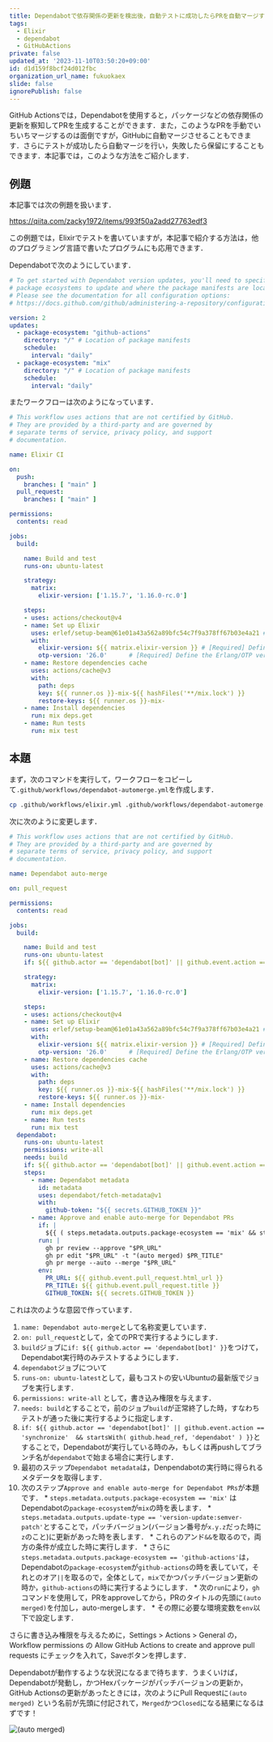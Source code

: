 ```yaml
---
title: Dependabotで依存関係の更新を検出後，自動テストに成功したらPRを自動マージする方法
tags:
  - Elixir
  - dependabot
  - GitHubActions
private: false
updated_at: '2023-11-10T03:50:20+09:00'
id: d1d159f8bcf24d012fbc
organization_url_name: fukuokaex
slide: false
ignorePublish: false
---
```

GitHub Actionsでは，Dependabotを使用すると，パッケージなどの依存関係の更新を察知してPRを生成することができます．また，このようなPRを手動でいちいちマージするのは面倒ですが，GitHubに自動マージさせることもできます．さらにテストが成功したら自動マージを行い，失敗したら保留にすることもできます．本記事では，このような方法をご紹介します．

## 例題

本記事では次の例題を扱います．

https://qiita.com/zacky1972/items/993f50a2add27763edf3

この例題では，Elixirでテストを書いていますが，本記事で紹介する方法は，他のプログラミング言語で書いたプログラムにも応用できます．

Dependabotで次のようにしています．

```yaml:.github/dependabot.yml
# To get started with Dependabot version updates, you'll need to specify which
# package ecosystems to update and where the package manifests are located.
# Please see the documentation for all configuration options:
# https://docs.github.com/github/administering-a-repository/configuration-options-for-dependency-updates

version: 2
updates:
  - package-ecosystem: "github-actions" 
    directory: "/" # Location of package manifests
    schedule:
      interval: "daily"
  - package-ecosystem: "mix" 
    directory: "/" # Location of package manifests
    schedule:
      interval: "daily"
```

またワークフローは次のようになっています．

```yaml:.github/workflows/elixir.yml
# This workflow uses actions that are not certified by GitHub.
# They are provided by a third-party and are governed by
# separate terms of service, privacy policy, and support
# documentation.

name: Elixir CI

on:
  push:
    branches: [ "main" ]
  pull_request:
    branches: [ "main" ]

permissions:
  contents: read

jobs:
  build:

    name: Build and test
    runs-on: ubuntu-latest

    strategy:
      matrix:
        elixir-version: ['1.15.7', '1.16.0-rc.0']

    steps:
    - uses: actions/checkout@v4
    - name: Set up Elixir
      uses: erlef/setup-beam@61e01a43a562a89bfc54c7f9a378ff67b03e4a21 # v1.16.0
      with:
        elixir-version: ${{ matrix.elixir-version }} # [Required] Define the Elixir version
        otp-version: '26.0'      # [Required] Define the Erlang/OTP version
    - name: Restore dependencies cache
      uses: actions/cache@v3
      with:
        path: deps
        key: ${{ runner.os }}-mix-${{ hashFiles('**/mix.lock') }}
        restore-keys: ${{ runner.os }}-mix-
    - name: Install dependencies
      run: mix deps.get
    - name: Run tests
      run: mix test
```

## 本題

まず，次のコマンドを実行して，ワークフローをコピーして`.github/workflows/dependabot-automerge.yml`を作成します．

```zsh
cp .github/workflows/elixir.yml .github/workflows/dependabot-automerge.yml
```

次に次のように変更します．

```yaml:.github/workflows/dependabot-automerge.yml
# This workflow uses actions that are not certified by GitHub.
# They are provided by a third-party and are governed by
# separate terms of service, privacy policy, and support
# documentation.

name: Dependabot auto-merge

on: pull_request

permissions:
  contents: read

jobs:
  build:

    name: Build and test
    runs-on: ubuntu-latest
    if: ${{ github.actor == 'dependabot[bot]' || github.event.action == 'synchronize' && startsWith( github.head_ref, 'dependabot' ) }}

    strategy:
      matrix:
        elixir-version: ['1.15.7', '1.16.0-rc.0']

    steps:
    - uses: actions/checkout@v4
    - name: Set up Elixir
      uses: erlef/setup-beam@61e01a43a562a89bfc54c7f9a378ff67b03e4a21 # v1.16.0
      with:
        elixir-version: ${{ matrix.elixir-version }} # [Required] Define the Elixir version
        otp-version: '26.0'      # [Required] Define the Erlang/OTP version
    - name: Restore dependencies cache
      uses: actions/cache@v3
      with:
        path: deps
        key: ${{ runner.os }}-mix-${{ hashFiles('**/mix.lock') }}
        restore-keys: ${{ runner.os }}-mix-
    - name: Install dependencies
      run: mix deps.get
    - name: Run tests
      run: mix test
  dependabot:
    runs-on: ubuntu-latest
    permissions: write-all
    needs: build
    if: ${{ github.actor == 'dependabot[bot]' || github.event.action == 'synchronize'  && startsWith( github.head_ref, 'dependabot' ) }}
    steps:
      - name: Dependabot metadata
        id: metadata
        uses: dependabot/fetch-metadata@v1
        with:
          github-token: "${{ secrets.GITHUB_TOKEN }}"
      - name: Approve and enable auto-merge for Dependabot PRs
        if: |
          ${{ ( steps.metadata.outputs.package-ecosystem == 'mix' && steps.metadata.outputs.update-type == 'version-update:semver-patch' ) || steps.metadata.outputs.package-ecosystem == 'github-actions' }}
        run: |
          gh pr review --approve "$PR_URL"
          gh pr edit "$PR_URL" -t "(auto merged) $PR_TITLE"
          gh pr merge --auto --merge "$PR_URL"
        env:
          PR_URL: ${{ github.event.pull_request.html_url }}
          PR_TITLE: ${{ github.event.pull_request.title }}
          GITHUB_TOKEN: ${{ secrets.GITHUB_TOKEN }}
```

これは次のような意図で作っています．

1. `name: Dependabot auto-merge`として名称変更しています．
2. `on: pull_request`として，全てのPRで実行するようにします．
3. `build`ジョブに`if: ${{ github.actor == 'dependabot[bot]' }}`をつけて，Dependabot実行時のみテストするようにします．
4. `dependabot`ジョブについて
  1. `runs-on: ubuntu-latest`として，最もコストの安いUbuntuの最新版でジョブを実行します．
  2. `permissions: write-all` として，書き込み権限を与えます．
  3. `needs: build`とすることで，前のジョブ`build`が正常終了した時，すなわちテストが通った後に実行するように指定します．
  4. `if: ${{ github.actor == 'dependabot[bot]' || github.event.action == 'synchronize'  && startsWith( github.head_ref, 'dependabot' ) }}`とすることで，Dependabotが実行している時のみ，もしくは再pushしてブランチ名が`dependabot`で始まる場合に実行します．
  5. 最初のステップ`Dependabot metadata`は，Denpendabotの実行時に得られるメタデータを取得します．
  6. 次のステップ`Approve and enable auto-merge for Dependabot PRs`が本題です．
    * `steps.metadata.outputs.package-ecosystem == 'mix'` はDependabotの`package-ecosystem`が`mix`の時を表します．
    * `steps.metadata.outputs.update-type == 'version-update:semver-patch'`とすることで，パッチバージョン(バージョン番号が`x.y.z`だった時に`z`のこと)に更新があった時を表します．
    * これらのアンド`&&`を取るので，両方の条件が成立した時に実行します．
    * さらに`steps.metadata.outputs.package-ecosystem == 'github-actions'`は，Dependabotの`package-ecosystem`が`github-actions`の時を表していて，それとのオア`||`を取るので，全体として，`mix`でかつパッチバージョン更新の時か，`github-actions`の時に実行するようにします．
    * 次の`run`により，`gh`コマンドを使用して，PRをapproveしてから，PRのタイトルの先頭に`(auto merged)`を付加し，auto-mergeします．
    * その際に必要な環境変数を`env`以下で設定します．

さらに書き込み権限を与えるために，Settings > Actions > General の，Workflow permissions の Allow GitHub Actions to create and approve pull requests にチェックを入れて，Saveボタンを押します．

Dependabotが動作するような状況になるまで待ちます．うまくいけば，Dependabotが発動し，かつHexパッケージがパッチバージョンの更新か，GitHub Actionsの更新があったときには，次のようにPull Requestに`(auto merged)` という名前が先頭に付記されて，`Merged`かつ`Closed`になる結果になるはずです！

![(auto merged)](https://qiita-image-store.s3.ap-northeast-1.amazonaws.com/0/55223/9175ac8d-3f72-2dea-d274-57019e8ce60b.png)

